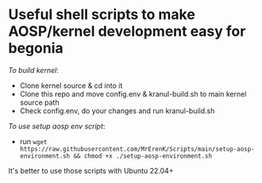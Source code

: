# Useful shell scripts to make AOSP/kernel development easy for begonia

*To build kernel*:
- Clone kernel source & cd into it
- Clone this repo and move config.env & kranul-build.sh to main kernel source path
- Check config.env, do your changes and run kranul-build.sh

*To use setup aosp env script*:
- run `wget https://raw.githubusercontent.com/MrErenK/Scripts/main/setup-aosp-environment.sh && chmod +x ./setup-aosp-environment.sh`

It's better to use those scripts with Ubuntu 22.04+
